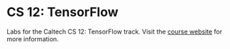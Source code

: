 # CS 12: TensorFlow

Labs for the Caltech CS 12: TensorFlow track. Visit the [course website](rohunagrawal.github.io/#/cs12) for more information.

